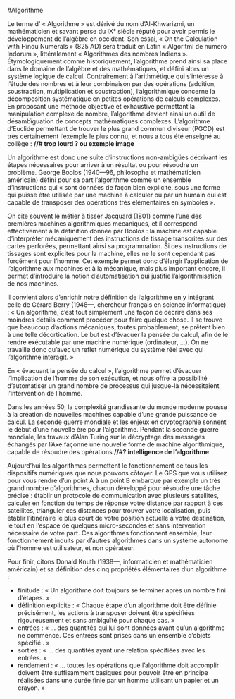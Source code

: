 #Algorithme

Le terme d’ « Algorithme » est dérivé du nom d’Al-Khwarizmi, un mathématicien et savant perse du IX° siècle réputé pour avoir permis le développement de l’algèbre en occident. Son essai, « On the Calculation with Hindu Numerals » (825 AD) sera traduit en Latin « Algoritmi de numero Indorum », littéralement « Algorithmes des nombres Indiens ».
Étymologiquement comme historiquement, l’algorithme prend ainsi sa place dans le domaine de l’algèbre et des mathématiques, et défini alors un système logique de calcul. Contrairement à l’arithmétique qui s’intéresse à l’étude des nombres et à leur combinaison par des opérations (addition, soustraction, multiplication et soustraction), l’algorithmique concerne la décomposition systématique en petites opérations de calculs complexes. En proposant une méthode objective et exhaustive permettant la manipulation complexe de nombre, l’algorithme devient ainsi un outil de désambïguation de concepts mathématiques complexes.
L’algorithme d’Euclide permettant de trouver le plus grand commun diviseur (PGCD) est très certainement l’exemple le plus connu, et nous a tous été enseigné au collège : **//# trop lourd ? ou exemple image**

Un algorithme est donc une suite d’instructions non-ambigües décrivant les étapes nécessaires pour arriver à un résultat ou pour résoudre un problème. George Boolos (1940—96, philosophe et mathématicien américain) défini pour sa part l’algorithme comme un ensemble d’instructions qui « sont données de façon bien explicite, sous une forme qui puisse être utilisée par une machine à calculer ou par un humain qui est capable de transposer des opérations très élémentaires en symboles ». 

On cite souvent le métier à tisser Jacquard (1801) comme l’une des premières machines algorithmiques mécaniques, et il correspond effectivement à la définition donnée par Boolos : la machine est capable d’interpréter mécaniquement des instructions de tissage transcrites sur des cartes perforées, permettant ainsi sa programmation. Si ces instructions de tissages sont explicites pour la machine, elles ne le sont cependant pas forcément pour l’homme.
Cet exemple permet donc d’élargir l’application de l’algorithme aux machines et à la mécanique, mais plus important encore, il permet d’introduire la notion d’automatisation qui justifie l’algorithmisation de nos machines.

Il convient alors d’enrichir notre définition de l’algorithme en y intégrant celle de Gérard Berry (1948—, chercheur français en science informatique) : 
« Un algorithme, c’est tout simplement une façon de décrire dans ses moindres détails comment procéder pour faire quelque chose. Il se trouve que beaucoup d’actions mécaniques, toutes probablement, se prêtent bien à une telle décortication. Le but est d’évacuer la pensée du calcul, afin de le rendre exécutable par une machine numérique (ordinateur, …). On ne travaille donc qu’avec un reflet numérique du système réel avec qui l’algorithme interagit. »

En « évacuant la pensée du calcul », l’algorithme permet d’évacuer l’implication de l’homme de son exécution, et nous offre la possibilité d’automatiser un grand nombre de processus qui jusque-là nécessitaient l’intervention de l’homme.

Dans les années 50, la complexité grandissante du monde moderne pousse à la création de nouvelles machines capable d’une grande puissance de calcul. La seconde guerre mondiale et les enjeux en cryptographie sonnent le début d’une nouvelle ère pour l’algorithme. Pendant la seconde guerre mondiale, les travaux d’Alan Turing sur le décryptage des messages échangés par l’Axe façonne une nouvelle forme de machine algorithmique, capable de résoudre des opérations **//#? intelligence de l’algorithme** 

Aujourd’hui les algorithmes permettent le fonctionnement de tous les dispositifs numériques que nous pouvons côtoyer. Le GPS que vous utilisez pour vous rendre d’un point A à un point B embarque par exemple un très grand nombre d’algorithmes, chacun développé pour résoudre une tâche précise : établir un protocole de communication avec plusieurs satellites, calculer en fonction du temps de réponse votre distance par rapport à ces satellites, trianguler ces distances pour trouver votre localisation, puis établir l’itinéraire le plus court de votre position actuelle à votre destination, le tout en l’espace de quelques micro-secondes et sans intervention nécessaire de votre part. Ces algorithmes fonctionnent ensemble, leur fonctionnement induits par d’autres algorithmes dans un système autonome où l’homme est utilisateur, et non opérateur.

Pour finir, citons Donald Knuth (1938—, informaticien et mathématicien américain) et sa définition des cinq propriétés élémentaires d’un algorithme :
+ finitude : « Un algorithme doit toujours se terminer après un nombre fini d’étapes. »
+ définition explicite : « Chaque étape d’un algorithme doit être définie précisément, les actions à transposer doivent être spécifiées rigoureusement et sans ambiguïté pour chaque cas. »
+ entrées : « ... des quantités qui lui sont données avant qu’un algorithme ne commence. Ces entrées sont prises dans un ensemble d’objets spécifié . »
+ sorties : « ... des quantités ayant une relation spécifiées avec les entrées. »
+ rendement : « ... toutes les opérations que l’algorithme doit accomplir doivent être suffisamment basiques pour pouvoir être en principe réalisées dans une durée finie par un homme utilisant un papier et un crayon. »


